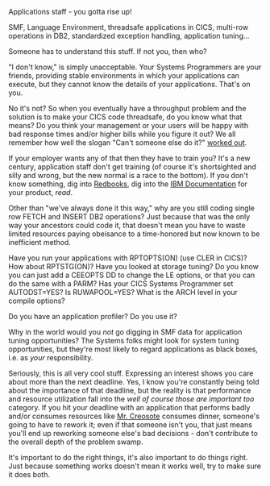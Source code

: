 Applications staff - you gotta rise up!

SMF, Language Environment, threadsafe applications in CICS, multi-row operations in DB2, standardized exception handling, application tuning...

Someone has to understand this stuff.  If not you, then who?

"I don't know," is simply unacceptable.  Your Systems Programmers are your friends, providing stable environments in which your applications can execute, but they cannot know the details of your applications.  That's on you.

No it's not?  So when you eventually have a throughput problem and the solution is to make your CICS code threadsafe, do you know what that means?  Do you think your management or your users will be happy with bad response times and/or higher bills while you figure it out?  We all remember how well the slogan "Can't someone else do it?" [worked out](https://en.wikipedia.org/wiki/Trash_of_the_Titans).

If your employer wants any of that then they have to train you?  It's a new century, application staff don't get training (of course it's shortsighted and silly and wrong, but the new normal is a race to the bottom).  If you don't know something, dig into [Redbooks](https://www.redbooks.ibm.com), dig into the [IBM Documentation](https://www.ibm.com/docs/en) for your product, *read*.

Other than "we've always done it this way," why are you still coding single row FETCH and INSERT DB2 operations?  Just because that was the only way your ancestors could code it, that doesn't mean you have to waste limited resources paying obeisance to a time-honored but now known to be inefficient method.

Have you run your applications with RPTOPTS(ON) (use CLER in CICS)?  How about RPTSTG(ON)?  Have you looked at storage tuning?  Do you know you can just add a CEEOPTS DD to change the LE options, or that you can do the same with a PARM?  Has your CICS Systems Programmer set AUTODST=YES?  Is RUWAPOOL=YES?  What is the ARCH level in your compile options?

Do you have an application profiler?  Do you use it?

Why in the world would you _not_ go digging in SMF data for application tuning opportunities?  The Systems folks might look for system tuning opportunities, but they're most likely to regard applications as black boxes, i.e. as _your_ responsibility.

Seriously, this is all very cool stuff.  Expressing an interest shows you care about more than the next deadline.  Yes, I know you're constantly being told about the importance of that deadline, but the reality is that performance and resource utilization fall into the *well of course those are important too* category.  If you hit your deadline with an application that performs badly and/or consumes resources like [Mr. Creosote](https://en.wikipedia.org/wiki/Mr_Creosote) consumes dinner, someone's going to have to rework it; even if that someone isn't you, that just means you'll end up reworking someone else's bad decisions - don't contribute to the overall depth of the problem swamp.

It's important to do the right things, it's also important to do things right.  Just because something works doesn't mean it works well, try to make sure it does both.